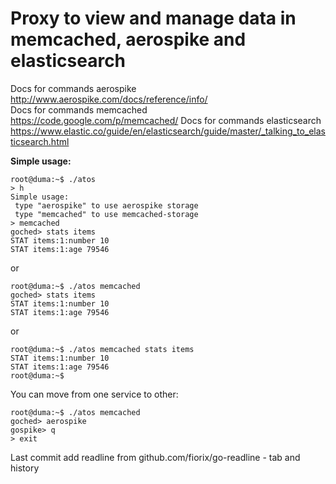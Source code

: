 # Proxy to view and manage data in memcached, aerospike and elasticsearch

Docs for commands aerospike  
http://www.aerospike.com/docs/reference/info/  
Docs for commands memcached  
https://code.google.com/p/memcached/
Docs for commands elasticsearch  
https://www.elastic.co/guide/en/elasticsearch/guide/master/_talking_to_elasticsearch.html

**Simple usage:**
```
root@duma:~$ ./atos 
> h
Simple usage:
 type "aerospike" to use aerospike storage
 type "memcached" to use memcached-storage
> memcached
goched> stats items
STAT items:1:number 10
STAT items:1:age 79546
```
or  
```
root@duma:~$ ./atos memcached
goched> stats items
STAT items:1:number 10
STAT items:1:age 79546  
```
or
```
root@duma:~$ ./atos memcached stats items
STAT items:1:number 10
STAT items:1:age 79546
root@duma:~$
```
You can move from one service to other:  
```
root@duma:~$ ./atos memcached
goched> aerospike
gospike> q   
> exit
```
Last commit add readline from github.com/fiorix/go-readline - tab and history
